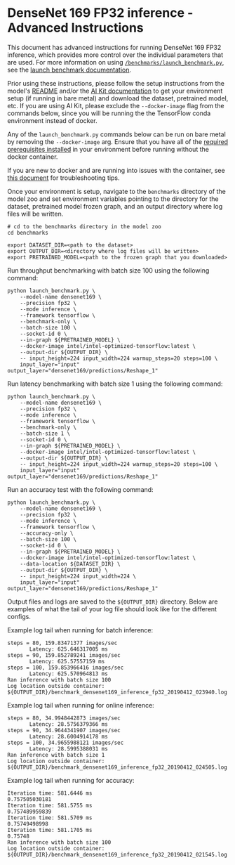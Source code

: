 <!--- 0. Title -->
<!-- This document is auto-generated using markdown fragments and the model-builder -->
<!-- To make changes to this doc, please change the fragments instead of modifying this doc directly -->
# DenseNet 169 FP32 inference - Advanced Instructions

<!-- 10. Description -->
This document has advanced instructions for running DenseNet 169 FP32
inference, which provides more control over the individual parameters that
are used. For more information on using [`/benchmarks/launch_benchmark.py`](/benchmarks/launch_benchmark.py),
see the [launch benchmark documentation](/docs/general/tensorflow/LaunchBenchmark.md).

Prior using these instructions, please follow the setup instructions from
the model's [README](README.md) and/or the
[AI Kit documentation](/docs/general/tensorflow/AIKit.md) to get your environment
setup (if running in bare metal) and download the dataset, pretrained model, etc.
If you are using AI Kit, please exclude the `--docker-image` flag from the
commands below, since you will be running the the TensorFlow conda environment
instead of docker.

<!-- 55. Docker arg -->
Any of the `launch_benchmark.py` commands below can be run on bare metal by
removing the `--docker-image` arg. Ensure that you have all of the
[required prerequisites installed](README.md#run-the-model) in your environment
before running without the docker container.

If you are new to docker and are running into issues with the container,
see [this document](/docs/general/docker.md) for troubleshooting tips.

<!-- 50. Launch benchmark instructions -->
Once your environment is setup, navigate to the `benchmarks` directory of
the model zoo and set environment variables pointing to the directory for the
dataset, pretrained model frozen graph, and an output directory where log
files will be written.

```
# cd to the benchmarks directory in the model zoo
cd benchmarks

export DATASET_DIR=<path to the dataset>
export OUTPUT_DIR=<directory where log files will be written>
export PRETRAINED_MODEL=<path to the frozen graph that you downloaded>
```

Run throughput benchmarking with batch size 100 using the following command:
```
python launch_benchmark.py \
    --model-name densenet169 \
    --precision fp32 \
    --mode inference \
    --framework tensorflow \
    --benchmark-only \
    --batch-size 100 \
    --socket-id 0 \
    --in-graph ${PRETRAINED_MODEL} \
    --docker-image intel/intel-optimized-tensorflow:latest \
    --output-dir ${OUTPUT_DIR} \
    -- input_height=224 input_width=224 warmup_steps=20 steps=100 \
    input_layer="input" output_layer="densenet169/predictions/Reshape_1"
```

Run latency benchmarking with batch size 1 using the following command:
```
python launch_benchmark.py \
    --model-name densenet169 \
    --precision fp32 \
    --mode inference \
    --framework tensorflow \
    --benchmark-only \
    --batch-size 1 \
    --socket-id 0 \
    --in-graph ${PRETRAINED_MODEL} \
    --docker-image intel/intel-optimized-tensorflow:latest \
    --output-dir ${OUTPUT_DIR} \
    -- input_height=224 input_width=224 warmup_steps=20 steps=100 \
    input_layer="input" output_layer="densenet169/predictions/Reshape_1"
```

Run an accuracy test with the following command:
```
python launch_benchmark.py \
    --model-name densenet169 \
    --precision fp32 \
    --mode inference \
    --framework tensorflow \
    --accuracy-only \
    --batch-size 100 \
    --socket-id 0 \
    --in-graph ${PRETRAINED_MODEL} \
    --docker-image intel/intel-optimized-tensorflow:latest \
    --data-location ${DATASET_DIR} \
    --output-dir ${OUTPUT_DIR} \
    -- input_height=224 input_width=224 \
    input_layer="input" output_layer="densenet169/predictions/Reshape_1"
```

Output files and logs are saved to the `${OUTPUT_DIR}` directory. Below are
examples of what the tail of your log file should look like for the different configs.

Example log tail when running for batch inference:
```
steps = 80, 159.83471377 images/sec
       Latency: 625.646317005 ms
steps = 90, 159.852789241 images/sec
       Latency: 625.57557159 ms
steps = 100, 159.853966416 images/sec
       Latency: 625.570964813 ms
Ran inference with batch size 100
Log location outside container: ${OUTPUT_DIR}/benchmark_densenet169_inference_fp32_20190412_023940.log
```

Example log tail when running for online inference:
```
steps = 80, 34.9948442873 images/sec
       Latency: 28.5756379366 ms
steps = 90, 34.9644341907 images/sec
       Latency: 28.6004914178 ms
steps = 100, 34.9655988121 images/sec
       Latency: 28.5995388031 ms
Ran inference with batch size 1
Log location outside container: ${OUTPUT_DIR}/benchmark_densenet169_inference_fp32_20190412_024505.log
```

Example log tail when running for accuracy:
```
Iteration time: 581.6446 ms
0.757505030181
Iteration time: 581.5755 ms
0.757489959839
Iteration time: 581.5709 ms
0.75749498998
Iteration time: 581.1705 ms
0.75748
Ran inference with batch size 100
Log location outside container: ${OUTPUT_DIR}/benchmark_densenet169_inference_fp32_20190412_021545.log
```

